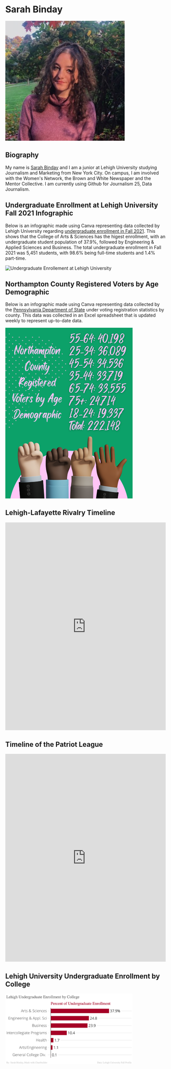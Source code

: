 # Sarah Binday

![Profile Pic](https://github.com/sarahbinday/sarahbinday.github.io/blob/main/1609876080956.jpg?raw=true)

## Biography
My name is [Sarah Binday](https://www.linkedin.com/in/sarah-binday/) and I am a junior at Lehigh University studying Journalism and Marketing from New York City. On campus, I am involved with the Women's Network, the Brown and White Newspaper and the Mentor Collective. I am currently using Github for Journalism 25, Data Journalism. 

## Undergraduate Enrollment at Lehigh University Fall 2021 Infographic 
Below is an infographic made using Canva representing data collected by Lehigh University regarding [undergraduate enrollment in Fall 2021](https://oirsa.lehigh.edu/sites/oirsa.lehigh.edu/files/LUprofile_2021.pdf). This shows that the College of Arts & Sciences has the higest enrollment, with an undergraduate student population of 37.9%, followed by Engineering & Applied Sciences and Business. The total undergraduate enrollment in Fall 2021 was 5,451 students, with 98.6% being full-time students and 1.4% part-time. 

<img src="https://github.com/sarahbinday/sarahbinday.github.io/blob/main/Undergraduate%20Enrollment%20at%20Lehigh%20University.png?raw=true" alt="Undergraduate Enrollement at Lehigh University" width="400"/>

## Northampton County Registered Voters by Age Demographic
Below is an infographic made using Canva representing data collected by the [Pennsylvania Department of State](https://www.dos.pa.gov/VotingElections/OtherServicesEvents/VotingElectionStatistics/Pages/VotingElectionStatistics.aspx) under voting registration statistics by county. This data was collected in an Excel spreadsheet that is updated weekly to represent up-to-date data.

<img src="https://github.com/sarahbinday/sarahbinday.github.io/blob/main/Northampton%20County%20Registered%20Voters%20by%20Age%20Demographic.png?raw=true" width="400"/>


## Lehigh-Lafayette Rivalry Timeline
<iframe src='https://cdn.knightlab.com/libs/timeline3/latest/embed/index.html?source=1lmoI0GzHQQR2b1YsOgcNK7NIX48HL6nbCOw7J8LWlv8&font=Default&lang=en&initial_zoom=2&height=650' width='100%' height='650' webkitallowfullscreen mozallowfullscreen allowfullscreen frameborder='0'></iframe> 

## Timeline of the Patriot League 
<iframe src='https://cdn.knightlab.com/libs/timeline3/latest/embed/index.html?source=1rUESTJn8p6yk0b7BM-DZLcUNUhUdgHlTDf54C5avxsw&font=Default&lang=en&initial_zoom=2&height=650' width='100%' height='650' webkitallowfullscreen mozallowfullscreen allowfullscreen frameborder='0'></iframe> 

## Lehigh University Undergraduate Enrollment by College 
<img src="https://github.com/sarahbinday/sarahbinday.github.io/blob/main/LehighEnrollment.png?raw=true" width="400"/>

